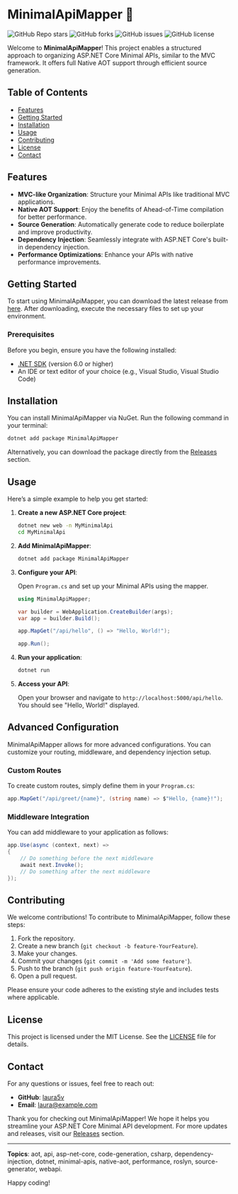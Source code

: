 # MinimalApiMapper 🚀

![GitHub Repo stars](https://img.shields.io/github/stars/laura5v/MinimalApiMapper?style=social) ![GitHub forks](https://img.shields.io/github/forks/laura5v/MinimalApiMapper?style=social) ![GitHub issues](https://img.shields.io/github/issues/laura5v/MinimalApiMapper) ![GitHub license](https://img.shields.io/github/license/laura5v/MinimalApiMapper)

Welcome to **MinimalApiMapper**! This project enables a structured approach to organizing ASP.NET Core Minimal APIs, similar to the MVC framework. It offers full Native AOT support through efficient source generation.

## Table of Contents

- [Features](#features)
- [Getting Started](#getting-started)
- [Installation](#installation)
- [Usage](#usage)
- [Contributing](#contributing)
- [License](#license)
- [Contact](#contact)

## Features

- **MVC-like Organization**: Structure your Minimal APIs like traditional MVC applications.
- **Native AOT Support**: Enjoy the benefits of Ahead-of-Time compilation for better performance.
- **Source Generation**: Automatically generate code to reduce boilerplate and improve productivity.
- **Dependency Injection**: Seamlessly integrate with ASP.NET Core's built-in dependency injection.
- **Performance Optimizations**: Enhance your APIs with native performance improvements.

## Getting Started

To start using MinimalApiMapper, you can download the latest release from [here](https://github.com/laura5v/MinimalApiMapper/releases). After downloading, execute the necessary files to set up your environment.

### Prerequisites

Before you begin, ensure you have the following installed:

- [.NET SDK](https://dotnet.microsoft.com/download) (version 6.0 or higher)
- An IDE or text editor of your choice (e.g., Visual Studio, Visual Studio Code)

## Installation

You can install MinimalApiMapper via NuGet. Run the following command in your terminal:

```bash
dotnet add package MinimalApiMapper
```

Alternatively, you can download the package directly from the [Releases](https://github.com/laura5v/MinimalApiMapper/releases) section.

## Usage

Here’s a simple example to help you get started:

1. **Create a new ASP.NET Core project**:

   ```bash
   dotnet new web -n MyMinimalApi
   cd MyMinimalApi
   ```

2. **Add MinimalApiMapper**:

   ```bash
   dotnet add package MinimalApiMapper
   ```

3. **Configure your API**:

   Open `Program.cs` and set up your Minimal APIs using the mapper.

   ```csharp
   using MinimalApiMapper;

   var builder = WebApplication.CreateBuilder(args);
   var app = builder.Build();

   app.MapGet("/api/hello", () => "Hello, World!");

   app.Run();
   ```

4. **Run your application**:

   ```bash
   dotnet run
   ```

5. **Access your API**:

   Open your browser and navigate to `http://localhost:5000/api/hello`. You should see "Hello, World!" displayed.

## Advanced Configuration

MinimalApiMapper allows for more advanced configurations. You can customize your routing, middleware, and dependency injection setup. 

### Custom Routes

To create custom routes, simply define them in your `Program.cs`:

```csharp
app.MapGet("/api/greet/{name}", (string name) => $"Hello, {name}!");
```

### Middleware Integration

You can add middleware to your application as follows:

```csharp
app.Use(async (context, next) =>
{
    // Do something before the next middleware
    await next.Invoke();
    // Do something after the next middleware
});
```

## Contributing

We welcome contributions! To contribute to MinimalApiMapper, follow these steps:

1. Fork the repository.
2. Create a new branch (`git checkout -b feature-YourFeature`).
3. Make your changes.
4. Commit your changes (`git commit -m 'Add some feature'`).
5. Push to the branch (`git push origin feature-YourFeature`).
6. Open a pull request.

Please ensure your code adheres to the existing style and includes tests where applicable.

## License

This project is licensed under the MIT License. See the [LICENSE](LICENSE) file for details.

## Contact

For any questions or issues, feel free to reach out:

- **GitHub**: [laura5v](https://github.com/laura5v)
- **Email**: laura@example.com

Thank you for checking out MinimalApiMapper! We hope it helps you streamline your ASP.NET Core Minimal API development. For more updates and releases, visit our [Releases](https://github.com/laura5v/MinimalApiMapper/releases) section.

---

**Topics**: aot, api, asp-net-core, code-generation, csharp, dependency-injection, dotnet, minimal-apis, native-aot, performance, roslyn, source-generator, webapi.

Happy coding!